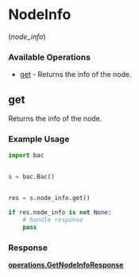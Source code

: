 # NodeInfo
(*node_info*)

### Available Operations

* [get](#get) - Returns the info of the node.

## get

Returns the info of the node.

### Example Usage

```python
import bac


s = bac.Bac()


res = s.node_info.get()

if res.node_info is not None:
    # handle response
    pass
```


### Response

**[operations.GetNodeInfoResponse](../../models/operations/getnodeinforesponse.md)**

